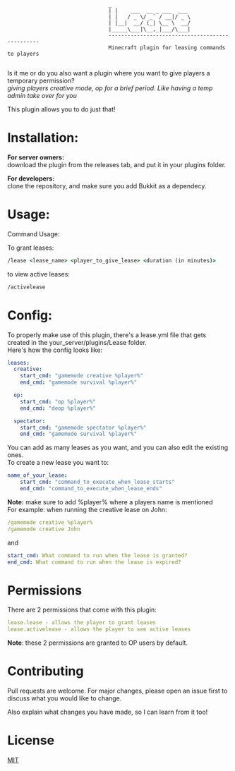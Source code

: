```
                                _
                                | |    ___  __ _ ___  ___
                                | |   / _ \/ _` / __|/ _ \
                                | |__|  __/ (_| \__ \  __/
                                |_____\___|\__,_|___/\___|
                                ------------------------------------------------
                                Minecraft plugin for leasing commands to players
```
<p align="center">
<img source="https://img.shields.io/badge/License-MIT-yellow.svg"></img>
</p>

Is it me or do you also want a plugin where you want to give players a temporary permission? <br>
*giving players creative mode, op for a brief period. Like having a temp admin take over for you*<br>

This plugin allows you to do just that! <br>


# Installation:

**For server owners:** <br>
download the plugin from the releases tab, and put it in your plugins folder.

**For developers:** <br>
clone the repository, and make sure you add Bukkit as a dependecy.

# Usage:

Command Usage:

To grant leases:
```cmd
/lease <lease_name> <player_to_give_lease> <duration (in minutes)>
```

to view active leases:
```cmd
/activelease
```


# Config:
To properly make use of this plugin, there's a lease.yml file that gets created in the your_server/plugins/Lease folder. <br>
Here's how the config looks like:
```yml
leases:
  creative:
    start_cmd: "gamemode creative %player%"
    end_cmd: "gamemode survival %player%"

  op:
    start_cmd: "op %player%"
    end_cmd: "deop %player%"

  spectator:
    start_cmd: "gamemode spectator %player%"
    end_cmd: "gamemode survival %player%"
```
You can add as many leases as you want, and you can also edit the existing ones. <br>
To create a new lease you want to:
```yml
name_of_your_lease:
    start_cmd: "command_to_execute_when_lease_starts"
    end_cmd: "command_to_execute_when_lease_ends"
```
**Note:** make sure to add %player% where a players name is mentioned <br> For example:
when running the creative lease on John:
```yml
/gamemode creative %player%
/gamemode creative John
```

and

```yml
start_cmd: What command to run when the lease is granted?
end_cmd: What command to run when the lease is expired?
```

# Permissions

There are 2 permissions that come with this plugin:

```yml
lease.lease - allows the player to grant leases
lease.activelease - allows the player to see active leases
```
**Note**: these 2 permissions are granted to OP users by default.

# Contributing

Pull requests are welcome. For major changes, please open an issue first to discuss what you would like to change.

Also explain what changes you have made, so I can learn from it too!

# License
[MIT](https://choosealicense.com/licenses/mit/)